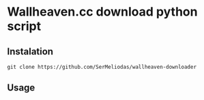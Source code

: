 # Wallheaven.cc download python script

## Instalation



```
git clone https://github.com/SerMeliodas/wallheaven-downloader
```

## Usage
